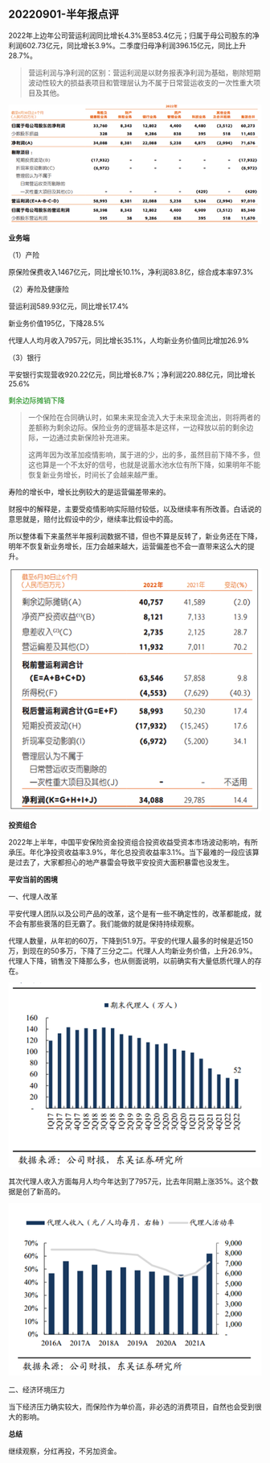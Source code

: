 ## 20220901-半年报点评

2022年上边年公司营运利润同比增长4.3%至853.4亿元；归属于母公司股东的净利润602.73亿元，同比增长3.9%。二季度归母净利润396.15亿元，同比上升28.7%。

> 营运利润与净利润的区别：营运利润是以财务报表净利润为基础，剔除短期波动性较大的损益表项目和管理层认为不属于日常营运收支的一次性重大项目及其他。

![image-20220901113116222](/img//image-20220901113116222.png)

**业务端**

（1）产险

原保险保费收入1467亿元，同比增长10.1%，净利润83.8亿，综合成本率97.3%

（2）寿险及健康险

营运利润589.93亿元，同比增长17.4%

新业务价值195亿，下降28.5%

代理人人均月收入7957元，同比增长35.1%，人均新业务价值同比增加26.9%

（3）银行

平安银行实现营收920.22亿元，同比增长8.7%；净利润220.88亿元，同比增长25.6%

<font color=green>剩余边际摊销下降</font>

> 一个保险在合同确认时，如果未来现金流入大于未来现金流出，则将两者的差额称为剩余边际。保险业务的逻辑基本是这样，一边释放以前的剩余边际，一边通过卖新保险补充进来。
>
> 这两年因为改革加疫情影响，属于进的少，出的多，虽然目前下降不多，但这也算是一个不太好的信号，也就是说蓄水池水位有所下降，如果明年不能恢复新业务增长，时间长了会越来越严重。

寿险的增长中，增长比例较大的是运营偏差带来的。

财报中的解释是，主要受疫情影响实际赔付较低，以及继续率有所改善。白话说的意思就是，赔付比假设中的少，继续率比假设中的高。

所以整体看下来虽然半年报利润数据不错，但也不算是反转了，新业务还在下降，明年不恢复新业务增长，压力会越来越大，运营偏差也不会一直带来这么大的提升。

![image-20220901113727210](/img//image-20220901113727210.png)

**投资组合**

2022年上半年，中国平安保险资金投资组合投资收益受资本市场波动影响，有所承压。年化净投资收益率3.9%，年化总投资收益率3.1%。当下最难的一段应该算是过去了，大家都担心的地产暴雷会导致平安投资大面积暴雷也没发生。

**平安当前的困境**

一、代理人改革

平安代理人团队以及公司产品的改革，这个是有一些不确定性的，改革都能成，就不会有那些衰落的巨无霸了。我们能做的就是保持持续观察。

代理人数量，从年初的60万，下降到51.9万。平安的代理人最多的时候是近150万，到现在的50多万，下降了三分之二。代理人人均新业务价值，上升26.9%。代理人下降，销售没下降那么多，也从侧面说明，以前确实有大量低质代理人的存在。

![image-20220901114158672](/img//image-20220901114158672.png)

其次代理人收入方面每月人均今年达到了7957元，比去年同期上涨35%。这个数据是创了新高的。

![image-20220901114403583](/img//image-20220901114403583.png)

二、经济环境压力

当下经济压力确实较大，而保险作为单价高，非必选的消费项目，自然也会受到很大的影响。

**总结**

继续观察，分红再投，不另加资金。